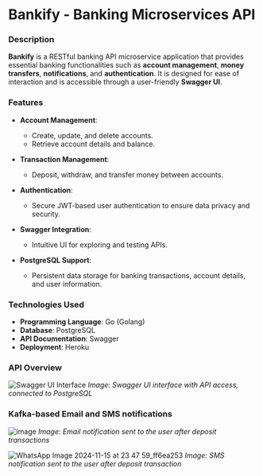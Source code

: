 # Bankify - Banking Microservices API

### Description
**Bankify** is a RESTful banking API microservice application that provides essential banking functionalities such as **account management**, **money transfers**, **notifications**, and **authentication**. It is designed for ease of interaction and is accessible through a user-friendly **Swagger UI**.

### Features
- **Account Management**: 
  - Create, update, and delete accounts.
  - Retrieve account details and balance.

- **Transaction Management**: 
  - Deposit, withdraw, and transfer money between accounts.

- **Authentication**: 
  - Secure JWT-based user authentication to ensure data privacy and security.

- **Swagger Integration**: 
  - Intuitive UI for exploring and testing APIs.

- **PostgreSQL Support**: 
  - Persistent data storage for banking transactions, account details, and user information.

### Technologies Used
- **Programming Language**: Go (Golang)
- **Database**: PostgreSQL
- **API Documentation**: Swagger
- **Deployment**: Heroku

### API Overview

![Swagger UI Interface](https://github.com/user-attachments/assets/e6a493d6-2a68-4c9d-aded-bdc7873a430c)
*Image: Swagger UI interface with API access, connected to PostgreSQL*

### Kafka-based Email and SMS notifications
![image](https://github.com/user-attachments/assets/669a86c6-d699-46c6-b505-d3517498cfc6)
*Image: Email notification sent to the user after deposit transactions*

![WhatsApp Image 2024-11-15 at 23 47 59_ff6ea253](https://github.com/user-attachments/assets/47598e84-b82a-46b7-9c0d-7eb5c4ac103e)
*Image: SMS notification sent to the user after deposit transaction*
